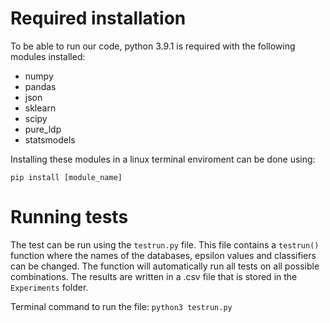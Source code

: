 # Required installation

To be able to run our code, python 3.9.1 is required with the following modules installed:

- numpy
- pandas
- json
- sklearn
- scipy
- pure_ldp
- statsmodels
  
Installing these modules in a linux terminal enviroment can be done using:

`pip install [module_name]`

# Running tests

The test can be run using the `testrun.py` file.
This file contains a `testrun()` function where the names of the databases, epsilon values and classifiers can be changed. 
The function will automatically run all tests on all possible combinations.
The results are written in a .csv file that is stored in the `Experiments` folder.

Terminal command to run the file: `python3 testrun.py`